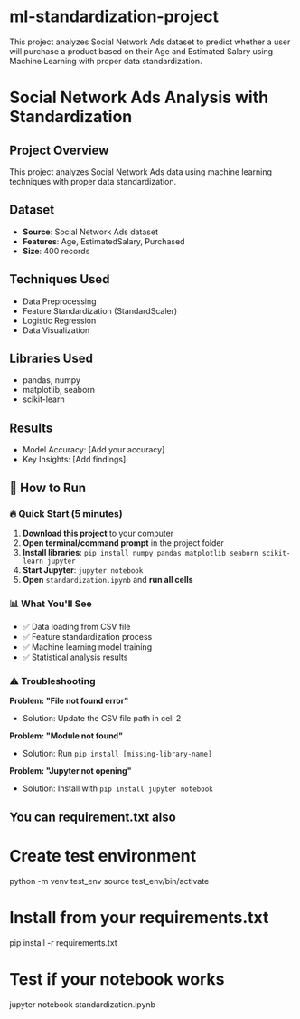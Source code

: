 # ml-standardization-project
This project analyzes Social Network Ads dataset to predict whether a user will purchase a product based on their Age and Estimated Salary using Machine Learning with proper data standardization.

# Social Network Ads Analysis with Standardization

## Project Overview
This project analyzes Social Network Ads data using machine learning techniques with proper data standardization.

## Dataset
- **Source**: Social Network Ads dataset
- **Features**: Age, EstimatedSalary, Purchased
- **Size**: 400 records

## Techniques Used
- Data Preprocessing
- Feature Standardization (StandardScaler)
- Logistic Regression
- Data Visualization

## Libraries Used
- pandas, numpy
- matplotlib, seaborn
- scikit-learn

## Results
- Model Accuracy: [Add your accuracy]
- Key Insights: [Add findings]

## **🚀 How to Run**

### **🔥 Quick Start (5 minutes)**
1. **Download this project** to your computer
2. **Open terminal/command prompt** in the project folder
3. **Install libraries**: `pip install numpy pandas matplotlib seaborn scikit-learn jupyter`
4. **Start Jupyter**: `jupyter notebook`
5. **Open** `standardization.ipynb` and **run all cells**

### **📊 What You'll See**
- ✅ Data loading from CSV file
- ✅ Feature standardization process  
- ✅ Machine learning model training
- ✅ Statistical analysis results

### **⚠️ Troubleshooting**
**Problem: "File not found error"**
- Solution: Update the CSV file path in cell 2

**Problem: "Module not found"**  
- Solution: Run `pip install [missing-library-name]`

**Problem: "Jupyter not opening"**
- Solution: Install with `pip install jupyter notebook`


##  You can requirement.txt also
# Create test environment
python -m venv test_env
source test_env/bin/activate

# Install from your requirements.txt
pip install -r requirements.txt

# Test if your notebook works
jupyter notebook standardization.ipynb

